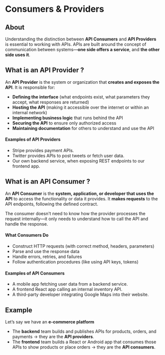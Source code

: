 # Consumers & Providers

## About

Understanding the distinction between **API Consumers** and **API Providers** is essential to working with APIs. APIs are built around the concept of communication between systems—**one side offers a service**, and **the other side uses it**.

## What is an API Provider ?

An **API Provider** is the system or organization that **creates and exposes the API**. It is responsible for:

* **Defining the interface** (what endpoints exist, what parameters they accept, what responses are returned)
* **Hosting the API** (making it accessible over the internet or within an internal network)
* **Implementing business logic** that runs behind the API
* **Securing the API** to ensure only authorized access
* **Maintaining documentation** for others to understand and use the API

#### Examples of API Providers

* Stripe provides payment APIs.
* Twitter provides APIs to post tweets or fetch user data.
* Our own backend service, when exposing REST endpoints to our frontend app.

## What is an API Consumer ?

An **API Consumer** is the **system, application, or developer that uses the API** to access the functionality or data it provides. It **makes requests** to the API endpoints, following the defined contract.

The consumer doesn't need to know how the provider processes the request internally—it only needs to understand how to call the API and handle the response.

#### What Consumers Do

* Construct HTTP requests (with correct method, headers, parameters)
* Parse and use the response data
* Handle errors, retries, and failures
* Follow authentication procedures (like using API keys, tokens)

#### Examples of API Consumers

* A mobile app fetching user data from a backend service.
* A frontend React app calling an internal inventory API.
* A third-party developer integrating Google Maps into their website.

## Example

Let’s say we have an **e-commerce platform**

* The **backend** team builds and publishes APIs for products, orders, and payments → they are the **API providers**.
* The **frontend** team builds a React or Android app that consumes those APIs to show products or place orders → they are the **API consumers**.
